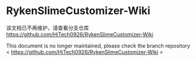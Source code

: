 # RykenSlimeCustomizer-Wiki

该文档已不再维护，请查看分支仓库 <https://github.com/HiTech0926/RykenSlimeCustomizer-Wiki>

This document is no longer maintained, please check the branch repository < https://github.com/HiTech0926/RykenSlimeCustomizer-Wiki >
